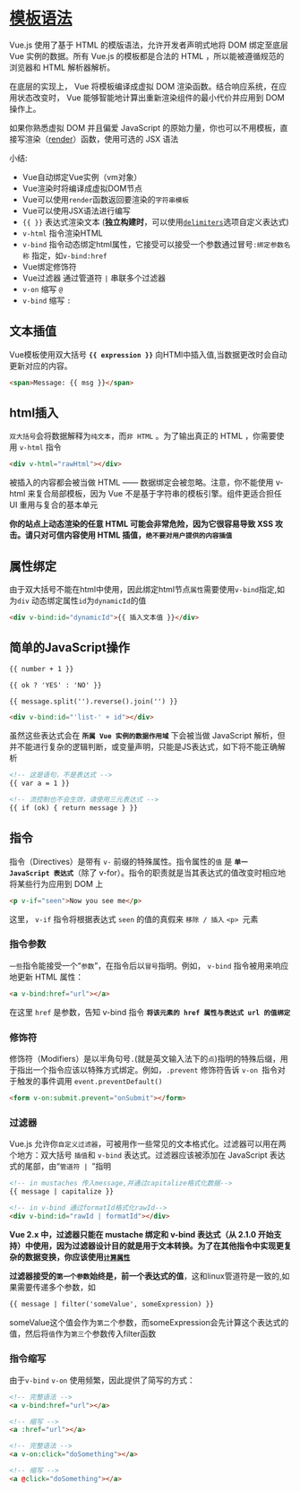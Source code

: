 # [模板语法](https://cn.vuejs.org/v2/guide/syntax.html)

Vue.js 使用了基于 HTML 的模版语法，允许开发者声明式地将 DOM 绑定至底层 Vue 实例的数据。所有 Vue.js 的模板都是合法的 HTML ，所以能被遵循规范的浏览器和 HTML 解析器解析。   

在底层的实现上， Vue 将模板编译成虚拟 DOM 渲染函数。结合响应系统，在应用状态改变时， Vue 能够智能地计算出重新渲染组件的最小代价并应用到 DOM 操作上。   

如果你熟悉虚拟 DOM 并且偏爱 JavaScript 的原始力量，你也可以不用模板，直接写渲染（[render](https://cn.vuejs.org/v2/guide/render-function.html)）函数，使用可选的 JSX 语法

小结: 

- Vue自动绑定Vue实例（vm对象）
- Vue渲染时将编译成虚拟DOM节点
- Vue可以使用`render`函数返回要渲染的`字符串模板`
- Vue可以使用JSX语法进行编写
- `{{ }}` 表达式渲染文本 (**独立构建时**，可以使用[`delimiters`](https://cn.vuejs.org/v2/api/#delimiters)选项自定义表达式)
- `v-html` 指令渲染HTML
- `v-bind` 指令动态绑定html属性，它接受可以接受一个参数通过冒号`:绑定参数名称` 指定，如`v-bind:href`
- Vue绑定修饰符
- Vue过滤器 通过管道符 `|` 串联多个过滤器
- `v-on` 缩写 `@`
- `v-bind` 缩写 `:`

## 文本插值

Vue模板使用双大括号 **`{{ expression }}`** 向HTMl中插入值,当数据更改时会自动更新对应的内容。

```html
<span>Message: {{ msg }}</span>
```

## html插入

`双大括号`会将数据解释为`纯文本`，而`非 HTML` 。为了输出真正的 HTML ，你需要使用 `v-html` 指令

```html
<div v-html="rawHtml"></div>
```

被插入的内容都会被当做 HTML —— 数据绑定会被忽略。注意，你不能使用 v-html 来复合局部模板，因为 Vue 不是基于字符串的模板引擎。组件更适合担任 UI 重用与复合的基本单元

**你的站点上动态渲染的任意 HTML 可能会非常危险，因为它很容易导致 XSS 攻击。请只对可信内容使用 HTML 插值，`绝不要对用户提供的内容插值`**

## 属性绑定

由于双大括号不能在html中使用，因此绑定html节点`属性`需要使用`v-bind`指定,如为`div` 动态绑定属性`id`为`dynamicId`的值

```html
<div v-bind:id="dynamicId">{{ 插入文本值 }}</div>
```

## 简单的JavaScript操作

```html
{{ number + 1 }}

{{ ok ? 'YES' : 'NO' }}

{{ message.split('').reverse().join('') }}

<div v-bind:id="'list-' + id"></div>
```

虽然这些表达式会在 **`所属 Vue 实例的数据作用域`** 下会被当做 JavaScript 解析，但并不能进行复杂的逻辑判断，或变量声明，只能是JS表达式，如下将不能正确解析

```html
<!-- 这是语句，不是表达式 -->
{{ var a = 1 }}

<!-- 流控制也不会生效，请使用三元表达式 -->
{{ if (ok) { return message } }}
```

## 指令

指令（Directives）是带有 `v-` 前缀的特殊属性。指令属性的`值` 是 **`单一 JavaScript 表达式`**（除了 v-for）。指令的职责就是当其表达式的值改变时相应地将某些行为应用到 DOM 上

```html
<p v-if="seen">Now you see me</p>
```

这里， `v-if` 指令将根据表达式 `seen` 的值的真假来 `移除 / 插入`  `<p> `元素

### 指令参数

`一些`指令能接受一个“`参数`”，在指令后以`冒号`指明。例如， `v-bind` 指令被用来响应地更新 HTML 属性：

```html
<a v-bind:href="url"></a>
```

在这里 `href` 是参数，告知 v-bind 指令 **`将该元素的 href 属性与表达式 url 的值绑定`**

### 修饰符

修饰符（Modifiers）是以半角句号`.`(就是英文输入法下的`点`)指明的特殊后缀，用于指出一个指令应该以特殊方式绑定。例如，`.prevent` 修饰符告诉 `v-on `指令对于触发的事件调用 `event.preventDefault()`

```html
<form v-on:submit.prevent="onSubmit"></form>
```

### 过滤器

Vue.js 允许你`自定义过滤器`，可被用作一些常见的文本格式化。过滤器可以用在两个地方：双大括号 `插值`和 `v-bind` 表达式。过滤器应该被添加在 JavaScript 表达式的尾部，由“`管道符 | `”指明

```html
<!-- in mustaches 传入message,并通过capitalize格式化数据-->
{{ message | capitalize }}

<!-- in v-bind 通过formatId格式化rawId-->
<div v-bind:id="rawId | formatId"></div>
```

**Vue 2.x 中，过滤器只能在 mustache 绑定和 v-bind 表达式（从 2.1.0 开始支持）中使用，因为过滤器设计目的就是用于文本转换。为了在其他指令中实现更复杂的数据变换，你应该使用[`计算属性`](https://cn.vuejs.org/v2/guide/computed.html)**

**过滤器接受的`第一个参数`始终是，前一个表达式的值**，这和linux管道符是一致的,如果需要传递多个参数，如

```html
{{ message | filter('someValue', someExpression) }}
```

someValue这个值会作为`第二`个参数，而someExpression会先计算这个表达式的值，然后将`值`作为`第三`个参数传入filter函数


### 指令缩写

由于`v-bind` `v-on` 使用频繁，因此提供了简写的方式：

```html
<!-- 完整语法 -->
<a v-bind:href="url"></a>

<!-- 缩写 -->
<a :href="url"></a>
```


```html
<!-- 完整语法 -->
<a v-on:click="doSomething"></a>

<!-- 缩写 -->
<a @click="doSomething"></a>
```